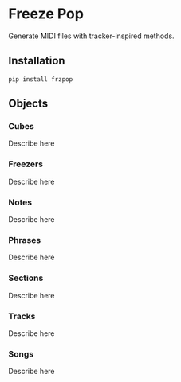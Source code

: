 # Freeze Pop
Generate MIDI files with tracker-inspired methods.

## Installation

```
pip install frzpop
```

## Objects

### Cubes
Describe here

### Freezers
Describe here

### Notes
Describe here

### Phrases
Describe here

### Sections
Describe here

### Tracks
Describe here

### Songs
Describe here

